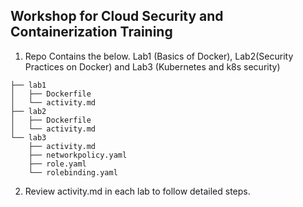 ## Workshop for Cloud Security and Containerization Training
1. Repo Contains the below. Lab1 (Basics of Docker), Lab2(Security Practices on Docker) and Lab3 (Kubernetes and k8s security)
```
├── lab1
│   ├── Dockerfile
│   └── activity.md
├── lab2
│   ├── Dockerfile
│   └── activity.md
└── lab3
    ├── activity.md
    ├── networkpolicy.yaml
    ├── role.yaml
    └── rolebinding.yaml
```

2. Review activity.md in each lab to follow detailed steps.